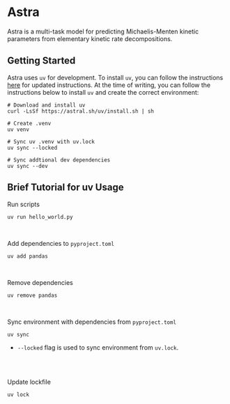 # Astra
Astra is a multi-task model for predicting Michaelis-Menten kinetic parameters from elementary kinetic rate decompositions.

## Getting Started
Astra uses `uv` for development. To install `uv`, you can follow the instructions <a href=https://docs.astral.sh/uv/getting-started/installation>here</a> for updated instructions. At the time of writing, you can follow the instructions below to install `uv` and create the correct environment:
```
# Download and install uv
curl -LsSf https://astral.sh/uv/install.sh | sh

# Create .venv
uv venv

# Sync uv .venv with uv.lock
uv sync --locked

# Sync addtional dev dependencies
uv sync --dev
```

## Brief Tutorial for uv Usage
Run scripts
```
uv run hello_world.py
```
<br>

Add dependencies to `pyproject.toml`
```
uv add pandas
```
<br>

Remove dependencies
```
uv remove pandas
```
<br>

Sync environment with dependencies from `pyproject.toml`
```
uv sync
```
- `--locked` flag is used to sync environment from `uv.lock`. 
<br>
<br>

Update lockfile
```
uv lock
```
<br>
